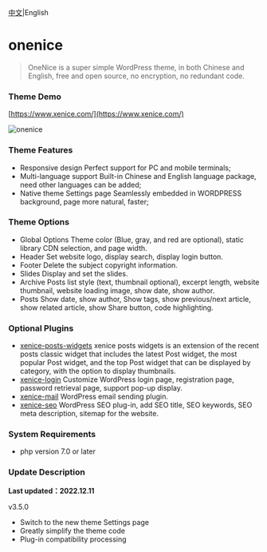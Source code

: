 [中文](README_CN.md)|English

# onenice
> OneNice is a super simple WordPress theme, in both Chinese and English, free and open source, no encryption, no redundant code.  

### Theme Demo

[https://www.xenice.com/](https://www.xenice.com/)

![onenice](https://raw.githubusercontent.com/xenice/onenice/master/screenshot.png)

### Theme Features
- Responsive design
Perfect support for PC and mobile terminals;
- Multi-language support
Built-in Chinese and English language package, need other languages can be added;
- Native theme Settings page
Seamlessly embedded in WORDPRESS background, page more natural, faster;


### Theme Options
- Global Options
Theme color (Blue, gray, and red are optional), static library CDN selection, and page width.
- Header
Set website logo, display search, display login button.
- Footer
Delete the subject copyright information.
- Slides
Display and set the slides.
- Archive
Posts list style (text, thumbnail optional), excerpt length, website thumbnail, website loading image, show date, show author.
- Posts
Show date, show author, Show tags, show previous/next article, show related article, show Share button, code highlighting.


### Optional Plugins
- [xenice-posts-widgets](https://www.xenice.com/article/xenice-posts-widgets)
xenice posts widgets is an extension of the recent posts classic widget that includes the latest Post widget, the most popular Post widget, and the top Post widget that can be displayed by category, with the option to display thumbnails.  
- [xenice-login](https://www.xenice.com/article/xenice-login)
Customize WordPress login page, registration page, password retrieval page, support pop-up display.
- [xenice-mail](https://www.xenice.com/article/xenice-mail)
WordPress email sending plugin.
- [xenice-seo](https://www.xenice.com/article/xenice-seo)
WordPress SEO plug-in, add SEO title, SEO keywords, SEO meta description, sitemap for the website. 


### System Requirements
- php version 7.0 or later


### Update Description

**Last updated：2022.12.11**

v3.5.0
- Switch to the new theme Settings page
- Greatly simplify the theme code
- Plug-in compatibility processing
